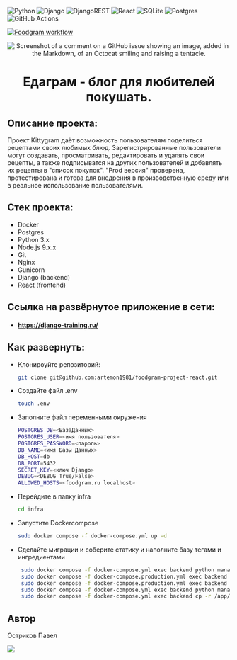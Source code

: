
  
![Python](https://img.shields.io/badge/python-3670A0?style=for-the-badge&logo=python&logoColor=ffdd54)
![Django](https://img.shields.io/badge/django-%23092E20.svg?style=for-the-badge&logo=django&logoColor=white)
![DjangoREST](https://img.shields.io/badge/DJANGO-REST-ff1709?style=for-the-badge&logo=django&logoColor=white&color=ff1709&labelColor=gray)
![React](https://img.shields.io/badge/react-%2320232a.svg?style=for-the-badge&logo=react&logoColor=%2361DAFB)
![SQLite](https://img.shields.io/badge/sqlite-%2307405e.svg?style=for-the-badge&logo=sqlite&logoColor=white)
![Postgres](https://img.shields.io/badge/postgres-%23316192.svg?style=for-the-badge&logo=postgresql&logoColor=white)
![GitHub Actions](https://img.shields.io/badge/github%20actions-%232671E5.svg?style=for-the-badge&logo=githubactions&logoColor=white)



[![Foodgram workflow](https://github.com/artemon1981/foodgram-project-react/actions/workflows/main.yml/badge.svg)](https://github.com/artemon1981/foodgram-project-react/actions/workflows/main.yml)



<div align="center">
  
![Screenshot of a comment on a GitHub issue showing an image, added in the Markdown, of an Octocat smiling and raising a tentacle.](https://linkphoto.ru/wp-content/uploads/2020/07/knigi-po-fud-fotografii-na-russkom.jpg)




  
# Едаграм - блог для любителей покушать. 

</div>


 
## Описание проекта: 
 
Проект Kittygram даёт возможность пользователям поделиться  рецептами своих любимых блюд. Зарегистрированные пользователи могут создавать, просматривать, редактировать и удалять свои рецепты, а также подписыватся на других пользователей и добавлять их рецепты в "список покупок". "Prod версия" проверена, протестирована и готова для внедрения в производственную среду или в реальное использование пользователями.

## Стек проекта:

- Docker
- Postgres
- Python 3.x 
- Node.js 9.x.x 
- Git 
- Nginx 
- Gunicorn 
- Django (backend) 
- React (frontend)

##  Cсылка на развёрнутое приложение в сети: 
- #### https://django-training.ru/ 

## Как развернуть: 
 
 - Клонироуйте репозиторий:
 
    ```bash
    git clone git@github.com:artemon1981/foodgram-project-react.git
    ```
 - Создайте файл .env

    ```bash
    touch .env
    ```
- Заполните файл переменными окружения

    ```bash
    POSTGRES_DB=<БазаДанных>
    POSTGRES_USER=<имя пользователя>
    POSTGRES_PASSWORD=<пароль>
    DB_NAME=<имя Базы Данных>
    DB_HOST=db
    DB_PORT=5432
    SECRET_KEY=<ключ Django>
    DEBUG=<DEBUG True/False>
    ALLOWED_HOSTS=<foodgram.ru localhost>
    ```
- Перейдите в папку infra

    ```bash
    cd infra
    ```
- Запустите Dockercompose

    ```bash
    sudo docker compose -f docker-compose.yml up -d
    ```

- Сделайте миграции и соберите статику и наполните базу тегами и ингредиентами

   ```bash
    sudo docker compose -f docker-compose.yml exec backend python manage.py migrate
    sudo docker compose -f docker-compose.production.yml exec backend python manage.py import_ingredients
    sudo docker compose -f docker-compose.production.yml exec backend python manage.py create_tags
    sudo docker compose -f docker-compose.yml exec backend python manage.py collectstatic
    sudo docker compose -f docker-compose.yml exec backend cp -r /app/collected_static/. /backend_static/static/ 
    ``` 
    




 ## Автор 
 
Остриков Павел


  
![](https://github-profile-summary-cards.vercel.app/api/cards/profile-details?username=artemon1981)

